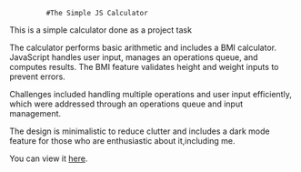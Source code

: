              #The Simple JS Calculator
This is a simple calculator done as a project task

<p>The calculator performs basic arithmetic and includes a BMI calculator. JavaScript handles user input, manages an operations queue, and computes results. The BMI feature validates height and weight inputs to prevent errors.<p>

<p>Challenges included handling multiple operations and user input efficiently, which were addressed through an operations queue and input management.<p>

<p>The design is minimalistic to reduce clutter and includes a dark mode feature for those who are enthusiastic about it,including me.<p>

You can view it [here](https://amir-eth.github.io/JS-Calculator/ "Demo").